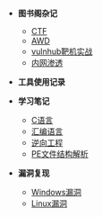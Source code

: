 <!-- docs/_sidebar.md -->

- **图书阁杂记**

  * [CTF](zh-cn/ctf.md)
  * [AWD](zh-cn/awd.md)
  * [vulnhub靶机实战](zh-cn/vulnhub靶机实战.md)
  * [内网渗透](zh-cn/内网渗透.md)
  
- **工具使用记录**




* **学习笔记**
  * [C语言](zh-cn/c语言.md)
  * [汇编语言](zh-cn/汇编语言.md)
  * [逆向工程](zh-cn/逆向工程.md)
  * [PE文件结构解析](zh-cn/PE文件结构解析.md)


* **漏洞复现**
  * [Windows漏洞](zh-cn/Windows漏洞.md)
  * [Linux漏洞](zh-cn/Linux漏洞.md)